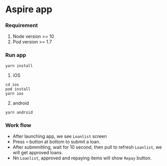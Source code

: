 # Aspire app
### Requirement
1. Node version >= 10
2. Pod version >= 1.7
### Run app
```
yarn install
```
1. iOS
```
cd ios
pod install
yarn ios

```
2. android
```
yarn android
```
### Work flow
- After launching app, we see `Loanlist` screen
- Press `+` button at bottom to submit a loan.
- After submmitting, wait for 10 second, then pull to refresh `Loanlist`, we will get approved loans.
- Nn `Loanlist`, approved and repaying items will show `Repay` button.
